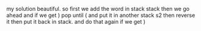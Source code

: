 my solution beautiful.
so first we add the word in stack stack then we go ahead and if we get ) pop until ( and put it in another stack s2 then reverse it then put it back in stack. and do that again if we get )